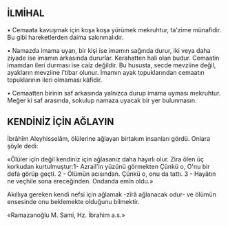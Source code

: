 ## İLMİHAL

• Cemaata kavuşmak için koşa koşa yü­rümek mekruhtur, ta'zime münafidir. Bu gibi hareketlerden daima sakınmalıdır.

• Namazda imama uyan, bir kişi ise ima­mın sağında durur, iki veya daha ziyade ise imamın arkasında dururlar. Kerahatten hali olan budur. Cemaatin imamdan ileri durması ise caiz değildir. Bu hususta, secde mevziine değil, ayakların mevziine i'tibar olunur. İma­mın ayak topuklarından cemaatın topuklarının ileri olmaması kâfidir.

• Cemaatten birinin saf arkasında yal­nızca durup imama uyması mekruhtur. Meğer ki saf arasında, sokulup namaza uyacak bir yer bulunmasın.

## KENDİNİZ İÇİN AĞLAYIN

İbrâhîm Aleyhisselâm, ölülerine ağlayan birtakım insanları gördü. Onlara şöyle dedi:

«Ölüler için değil kendiniz için ağlasanız daha hayırlı olur. Zira ölen üç korkudan kurtulmuştur:1- Azrail'in yüzünü görmekten Çünkü o, O'nu bir defa görüp geçti. 2 - Ölümün acısından. Çünkü o, onu da tattı. 3 - Ha­yâtın ne veçhile sona ereceğinden. Ondanda emîn oldu.»

Akıllıya gereken kendi nefsi için ağlamak -zîrâ ağlanacak odur- ve ölümün ensesinde onu beklemekte olduğunu bilmektir.

«Ramazanoğlu M. Sami, Hz. İbrahim a.s.»
